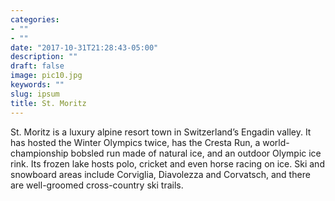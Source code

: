 ```yaml
---
categories:
- ""
- ""
date: "2017-10-31T21:28:43-05:00"
description: ""
draft: false
image: pic10.jpg
keywords: ""
slug: ipsum
title: St. Moritz
---
```


St. Moritz is a luxury alpine resort town in Switzerland’s Engadin valley. It has hosted the Winter Olympics twice, has the Cresta Run, a world-championship bobsled run made of natural ice, and an outdoor Olympic ice rink. Its frozen lake hosts polo, cricket and even horse racing on ice. Ski and snowboard areas include Corviglia, Diavolezza and Corvatsch, and there are well-groomed cross-country ski trails.